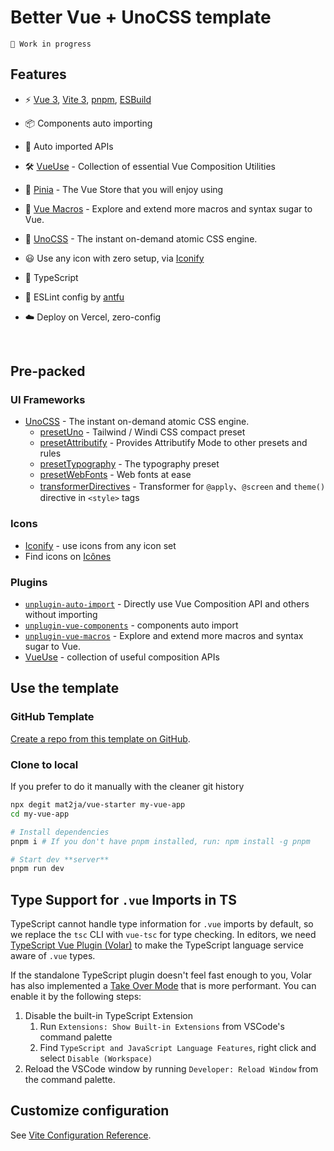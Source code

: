 # Better Vue + UnoCSS template

    🚧 Work in progress

## Features

- ⚡️ [Vue 3](https://github.com/vuejs/core), [Vite 3](https://github.com/vitejs/vite), [pnpm](https://pnpm.io/), [ESBuild](https://github.com/evanw/esbuild)

- 📦 Components auto importing

- 🫧 Auto imported APIs

- 🛠️ [VueUse](https://vueuse.org/) - Collection of essential Vue Composition Utilities

- 🍍 [Pinia](https://pinia.vuejs.org/) - The Vue Store that you will enjoy using
  
- 🍍 [Vue Macros](https://vue-macros.sxzz.moe/) - Explore and extend more macros and syntax sugar to Vue.

- 🎨 [UnoCSS](https://github.com/antfu/unocss) - The instant on-demand atomic CSS engine.

- 😃 Use any icon with zero setup, via [Iconify](https://docs.iconify.design/icon-components/vue/)

- 🦾 TypeScript

- 🧹 ESLint config by [antfu](https://github.com/antfu/eslint-config)

- ☁️ Deploy on Vercel, zero-config


<br>

## Pre-packed

### UI Frameworks

- [UnoCSS](https://github.com/antfu/unocss) - The instant on-demand atomic CSS engine.
  - [presetUno](https://github.com/unocss/unocss/tree/main/packages/preset-uno) - Tailwind / Windi CSS compact preset
  - [presetAttributify](https://github.com/unocss/unocss/tree/main/packages/preset-attributify) - Provides Attributify Mode to other presets and rules
  - [presetTypography](https://github.com/unocss/unocss/tree/main/packages/preset-typography) - The typography preset
  - [presetWebFonts](https://github.com/unocss/unocss/tree/main/packages/preset-web-fonts) - Web fonts at ease
  - [transformerDirectives](https://github.com/unocss/unocss/tree/main/packages/transformer-directives) - Transformer for `@apply`、`@screen` and `theme()` directive in `<style>` tags

### Icons

- [Iconify](https://iconify.design) - use icons from any icon set
- Find icons on [Icônes](https://icones.netlify.app/)

### Plugins

- [`unplugin-auto-import`](https://github.com/antfu/unplugin-auto-import) - Directly use Vue Composition API and others without importing
- [`unplugin-vue-components`](https://github.com/antfu/unplugin-vue-components) - components auto import
- [`unplugin-vue-macros`](https://github.com/sxzz/unplugin-vue-macros) - Explore and extend more macros and syntax sugar to Vue.
- [VueUse](https://github.com/antfu/vueuse) - collection of useful composition APIs

## Use the template

### GitHub Template

[Create a repo from this template on GitHub](https://github.com/mat2ja/vue-starter/generate).

### Clone to local

If you prefer to do it manually with the cleaner git history

```bash
npx degit mat2ja/vue-starter my-vue-app
cd my-vue-app

# Install dependencies
pnpm i # If you don't have pnpm installed, run: npm install -g pnpm

# Start dev **server**
pnpm run dev
```

## Type Support for `.vue` Imports in TS

TypeScript cannot handle type information for `.vue` imports by default, so we replace the `tsc` CLI with `vue-tsc` for type checking. In editors, we need [TypeScript Vue Plugin (Volar)](https://marketplace.visualstudio.com/items?itemName=Vue.vscode-typescript-vue-plugin) to make the TypeScript language service aware of `.vue` types.

If the standalone TypeScript plugin doesn't feel fast enough to you, Volar has also implemented a [Take Over Mode](https://github.com/johnsoncodehk/volar/discussions/471#discussioncomment-1361669) that is more performant. You can enable it by the following steps:

1. Disable the built-in TypeScript Extension
    1) Run `Extensions: Show Built-in Extensions` from VSCode's command palette
    2) Find `TypeScript and JavaScript Language Features`, right click and select `Disable (Workspace)`
2. Reload the VSCode window by running `Developer: Reload Window` from the command palette.

## Customize configuration

See [Vite Configuration Reference](https://vitejs.dev/config/).
